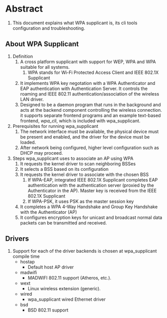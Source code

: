 # Abstract
1. This document explains what WPA supplicant is, its cli tools configuration and troubleshooting.

## About WPA Supplicant
1. Definition
    1. A cross platform supplicant with support for WEP, WPA and WPA suitable for all systems.
        1. WPA stands for Wi-Fi Protected Access Client and IEEE 802.1X Supplicant
    2. It implements WPA key negotation with a WPA Authenticator and EAP authentication with Authentication Server. It controls the roaming and IEEE 802.11 authentication/association of the wireless LAN driver.
    3. Designed to be a daemon program that runs in the background and acts at the backend component controlling the wireless connection. it supports separate frontend programs and an example text-based frontend, *wpa_cli*, which  is included with wpa_supplicant.
2. Prerequisites for running wpa_supplicant
    1. The network interface must be available, the physical device must be present and enabled, and the driver for the device must be loaded.
    2. After network being configured, higher level configuration such as DHCP may proceed.
3. Steps wpa_supplicant uses to associate an AP using WPA
    1. It requests the kernel driver to scan neighboring BSSes
    2. It selects a BSS based on its configuration
    3. It requests the kernel driver to associate with the chosen BSS
        1. If WPA-EAP, integrated IEEE 802.1X Supplicant completes EAP authentication with the authentication server (proxied by the Authenticator in the AP). Master key is received from the IEEE 802.1X Supplicant
        3. If WPA-PSK, it uses PSK as the master session key
    4. It completes a WPA 4-Way Handshake and Group Key Handshake with the Authenticator (AP)
    5. It configures encryption keys for unicast and broadcast normal data packets can be transmitted and received.

## Drivers
1. Support for each of the driver backends is chosen at wpa_supplicant compile time
    - hostap
        - Default host AP driver
    - madwifi
        - MADWIFI 802.11 support (Atheros, etc.).
    - wext
        - Linux wireless extension (generic).
    - wired
        - wpa_supplicant wired Ethernet driver
    - bsd
        - BSD 802.11 support
